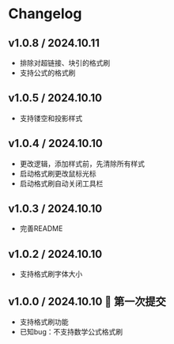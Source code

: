 # Changelog

## v1.0.8 / 2024.10.11
- 排除对超链接、块引的格式刷
- 支持公式的格式刷

## v1.0.5 / 2024.10.10 
- 支持镂空和投影样式

## v1.0.4 / 2024.10.10 
- 更改逻辑，添加样式前，先清除所有样式
- 启动格式刷更改鼠标光标
- 启动格式刷自动关闭工具栏
## v1.0.3 / 2024.10.10
- 完善README
## v1.0.2 / 2024.10.10 
- 支持格式刷字体大小

## v1.0.0 / 2024.10.10 🎉 第一次提交
- 支持格式刷功能
- 已知bug：不支持数学公式格式刷

